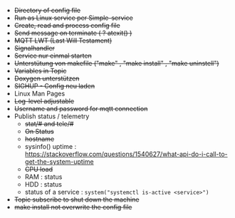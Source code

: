 * ~~Directory of config file~~
* ~~Run as Linux service per Simple-service~~
* ~~Create, read and process config file~~
* ~~Send message on terminate ( ? atexit() )~~
* ~~MQTT LWT (Last Will Testament)~~
* ~~Signalhandler~~
* ~~Service nur einmal starten~~
* ~~Unterstütung von makefile ("make" , "make install" , "make uninstell")~~
* ~~Variables in Topic~~
* ~~Doxygen unterstützen~~
* ~~SIGHUP - Config neu laden~~
* Linux Man Pages
* ~~Log-level adjustable~~
* ~~Username and password for mqtt connection~~
* Publish status / telemetry
    - ~~stat/# and tele/#~~
    - ~~On Status~~
    - ~~hostname~~
    - sysinfo() uptime : https://stackoverflow.com/questions/1540627/what-api-do-i-call-to-get-the-system-uptime
    - ~~CPU load~~
    - RAM : status
    - HDD : status
    - status of a service : `system("systemctl is-active <service>")`
* ~~Topic subscribe to shut down the machine~~
* ~~make install not overwrite the config file~~
